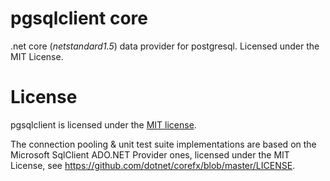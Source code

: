 # pgsqlclient core

.net core (*netstandard1.5*) data provider for postgresql. Licensed under the MIT License.

# License

pgsqlclient is licensed under the [MIT license](license.md).

The connection pooling & unit test suite implementations are based on the Microsoft SqlClient ADO.NET Provider ones, 
licensed under the MIT License, see https://github.com/dotnet/corefx/blob/master/LICENSE.
